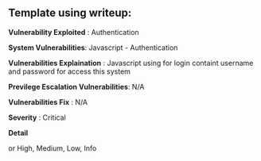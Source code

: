## Template using writeup:


**Vulnerability Exploited** : Authentication

**System Vulnerabilities**: Javascript - Authentication

**Vulnerabilities Explaination** : Javascript using for login containt username and password for access this system

**Previlege Escalation Vulnerabilities**: N/A

**Vulnerabilities Fix** : N/A

**Severity** : Critical

**Detail** 


or High, Medium, Low, Info
